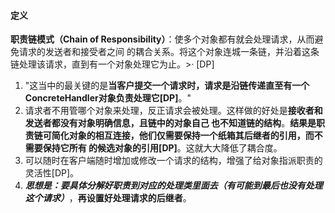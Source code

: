 #### 定义  
**职责链模式（Chain of Responsibility）**：使多个对象都有就会处理请求，从而避免请求的发送者和接受者之间
的耦合关系。将这个对象连城一条链，并沿着这条链处理该请求，直到有一个对象处理它为止。>·   [DP]  

1. "这当中的最关键的是**当客户提交一个请求时，请求是沿链传递直至有一个ConcreteHandler对象负责处理它[DP]**。"  
2. 请求者不用管哪个对象来处理，反正请求会被处理。这样做的好处是**接收者和发送者都没有对象明确信息，且链中的对象自己
也不知道链的结构**。**结果是职责链可简化对象的相互连接，他们仅需要保持一个纸箱其后继者的引用，而不需要保持它所有
的候选对象的引用[DP]**。这就大大降低了耦合度。  
3. 可以随时在客户端随时增加或修改一个请求的结构，增强了给对象指派职责的灵活性[DP]。  
4. ***思想是：要具体分解好职责到对应的处理类里面去（有可能到最后也没有处理这个请求）***，**再设置好处理请求的后继者**。  
 